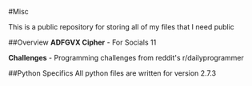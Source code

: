 #Misc

This is a public repository for storing all of my files that I need public

##Overview
__ADFGVX Cipher__ - For Socials 11

__Challenges__ - Programming challenges from reddit's r/dailyprogrammer
	
##Python Specifics
All python files are written for version 2.7.3
